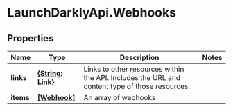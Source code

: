 # LaunchDarklyApi.Webhooks

## Properties

Name | Type | Description | Notes
------------ | ------------- | ------------- | -------------
**links** | [**{String: Link}**](Link.md) | Links to other resources within the API. Includes the URL and content type of those resources. | 
**items** | [**[Webhook]**](Webhook.md) | An array of webhooks | 


